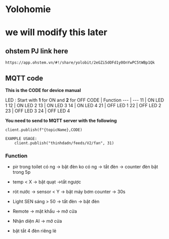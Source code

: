 # Yolohomie
# we will modify this later

## ohstem PJ link here
```
https://app.ohstem.vn/#!/share/yolobit/2eGZi5dOFd1y0OnYwPC5tWBp1Qk
```
## MQTT code 
**This is the CODE for device manual**

LED : Start with **1** for ON and **2** for OFF
CODE | Function
--- | ---
11 | ON LED 1
12 | ON LED 2
13 | ON LED 3
14 | ON LED 4
21 | OFF LED 1
22 | OFF LED 2
23 | OFF LED 3
24 | OFF LED 4

**You need to send to MQTT server with the following**
```
client.publish(f"{topicName},CODE)

EXAMPLE USAGE:
    client.publish("thinhdadn/feeds/V2/fan", 31)
```
### Function
- pir trong toilet 
    có ng -> bật đèn
    ko có ng -> tắt đèn 
    -> counter đèn bật trong 5p 

- temp < X 
    -> bật quạt
    ->tắt ngược

- rót nước -> sensor < Y
    -> bật máy bơm
    counter -> 30s

- Light SEN 
    sáng > 50 
    -> tắt đèn
    -> bật đèn

- Remote -> mật khẩu 
    -> mở cửa

- Nhận diện AI 
    -> mở cửa 

- bật tắt 4 đèn riêng lẻ

